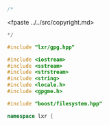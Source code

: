 ```cpp
/*
````
<fpaste ../../src/copyright.md>
```cpp
*/

#include "lxr/gpg.hpp"

#include <iostream>
#include <sstream>
#include <strstream>
#include <string>
#include <locale.h>
#include <gpgme.h>

#include "boost/filesystem.hpp"

namespace lxr {

````
